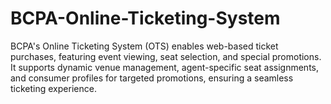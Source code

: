 # BCPA-Online-Ticketing-System
BCPA's Online Ticketing System (OTS) enables web-based ticket purchases, featuring event viewing, seat selection, and special promotions. It supports dynamic venue management, agent-specific seat assignments, and consumer profiles for targeted promotions, ensuring a seamless ticketing experience.
